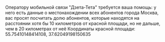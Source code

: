 Оператору мобильной связи "Дзета-Тета" требуется ваша помощь:
у него есть данные о местонахождении всех абонентов города Москва, вас просят посчитать долю абонентов,
которые находятся на расстоянии хотя бы 10 километров от красной площади, но не дальше, чем в 20 километрах от неё
Координаты красной площади: 55.75410148414108, 37.62049198150635

